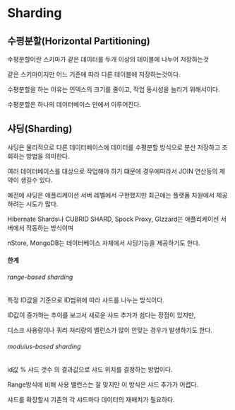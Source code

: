 # Sharding

## 수평분할(Horizontal Partitioning)
수평분할이란 스키마가 같은 데이터를 두개 이상의 테이블에 나누어 저장하는것 

같은 스키마이지만 어느 기준에 따라 다른 테이블에 저장하는것이다.

수평분할을 하는 이유는 인덱스의 크기를 줄이고, 작업 동시성을 늘리기 위해서이다.

수평분할은 하나의 데이터베이스 안에서 이루어진다.

## 샤딩(Sharding)
샤딩은 물리적으로 다른 데이터베이스에 데이터를 수평분할 방식으로 분산 저장하고 조회하는 방법을 의미한다.

여러 데이터베이스를 대상으로 작업해야 하기 떄문에 경우에따라서 JOIN 연산등의 제약이 생길수 있다.

예전에 샤딩은 애플리케이션 서버 레벨에서 구현했지만 최근에는 플랫폼 차원에서 제공하려는 시도가 많다.

Hibernate Shards나 CUBRID SHARD, Spock Proxy, GIzzard는 애플리케이션 서버에서 작동하는 방식이며 
 
nStore, MongoDB는 데이터베이스 자체에서 샤딩기능을 제공하기도 한다.

#### 한계
###### range-based sharding
특정 ID값을 기준으로 ID범위에 따라 샤드를 나누는 방식이다.

ID값이 증가하는 추이를 보고서 새로운 샤드 추가가 쉽다는 장점이 있지만,

디스크 사용량이나 쿼리 처리량의 밸런스가 많이 안맞는 경우가 발생하기도 한다.

###### modulus-based sharding
id값 % 샤드 갯수 의 결과값으로 샤드 위치를 결정하는 방법이다.

Range방식에 비해 사용 밸런스는 잘 맞지만 이 방식은 샤드 추가가 어렵다.

샤드를 확장할시 기존의 각 샤드마다 데이터의 재배치가 필요하다.